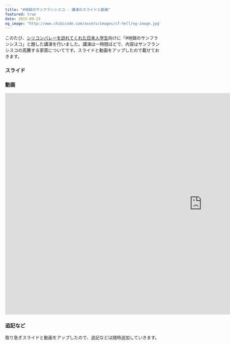 ```yaml
---
title: "#地獄のサンフランシスコ - 講演のスライドと動画"
featured: true
date: 2015-09-23
og_image: "http://www.chibicode.com/assets/images/sf-hell/og-image.jpg"
---
```


このたび、[シリコンバレーを訪れてくれた日本人学生](http://shunnshu.hatenablog.com/)向けに「#地獄のサンフランシスコ」と題した講演を行いました。講演は一時間ほどで、内容はサンフランシスコの高騰する家賃についてです。スライドと動画をアップしたので載せておきます。

### スライド

<script async class="speakerdeck-embed" data-id="7fa6b7279c69409e8c0c07cb079a3dbb" data-ratio="1.33333333333333" src="//speakerdeck.com/assets/embed.js"></script>

### 動画

<p><iframe width="1280" height="720" src="https://www.youtube.com/embed/zWB6IwAt1UQ" frameborder="0" allowfullscreen></iframe></p>

### 追記など

取り急ぎスライドと動画をアップしたので、追記などは随時追加していきます。
